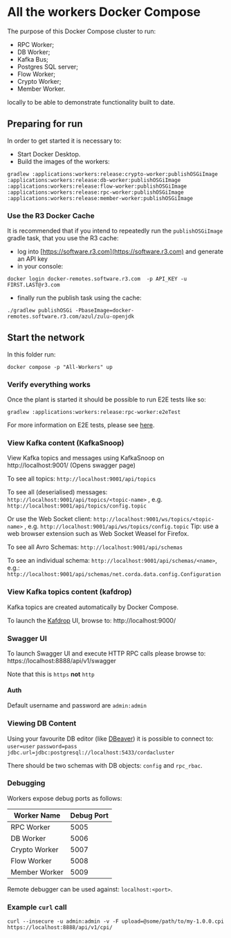 # All the workers Docker Compose

The purpose of this Docker Compose cluster to run: 
- RPC Worker;
- DB Worker;
- Kafka Bus;
- Postgres SQL server;
- Flow Worker;
- Crypto Worker;
- Member Worker.

locally to be able to demonstrate functionality built to date.

## Preparing for run

In order to get started it is necessary to:
- Start Docker Desktop.
- Build the images of the workers:
```
gradlew :applications:workers:release:crypto-worker:publishOSGiImage :applications:workers:release:db-worker:publishOSGiImage :applications:workers:release:flow-worker:publishOSGiImage :applications:workers:release:rpc-worker:publishOSGiImage :applications:workers:release:member-worker:publishOSGiImage
```

### Use the R3 Docker Cache

It is recommended that if you intend to repeatedly run the `publishOSGiImage` gradle task,
that you use the R3 cache:

* log into [https://software.r3.com](https://software.r3.com)  and generate an API key
* in your console:

```shell
docker login docker-remotes.software.r3.com  -p API_KEY -u FIRST.LAST@r3.com
```

* finally run the publish task using the cache:

```shell
./gradlew publishOSGi -PbaseImage=docker-remotes.software.r3.com/azul/zulu-openjdk
```

## Start the network

In this folder run:

```shell
docker compose -p "All-Workers" up
```

### Verify everything works

Once the plant is started it should be possible to run E2E tests like so:

`gradlew :applications:workers:release:rpc-worker:e2eTest`

For more information on E2E tests, please see [here](../rpc-worker/src/e2eTest/README.md). 

### View Kafka content (KafkaSnoop)

View Kafka topics and messages using KafkaSnoop on http://localhost:9001/ (Opens swagger page)

To see all topics: `http://localhost:9001/api/topics`

To see all (deserialised) messages: `http://localhost:9001/api/topics/<topic-name>`
, e.g. `http://localhost:9001/api/topics/config.topic`

Or use the Web Socket client: `http://localhost:9001/ws/topics/<topic-name>`
, e.g. `http://localhost:9001/api/ws/topics/config.topic`
Tip: use a web browser extension such as Web Socket Weasel for Firefox.

To see all Avro Schemas: `http://localhost:9001/api/schemas`

To see an individual schema: `http://localhost:9001/api/schemas/<name>`, 
e.g.: `http://localhost:9001/api/schemas/net.corda.data.config.Configuration`

### View Kafka topics content (kafdrop)

Kafka topics are created automatically by Docker Compose.

To launch the [Kafdrop](https://github.com/HomeAdvisor/Kafdrop) UI, browse to: http://localhost:9000/

### Swagger UI

To launch Swagger UI and execute HTTP RPC calls please browse to: https://localhost:8888/api/v1/swagger

Note that this is `https`  **not** `http`

#### Auth

Default username and password are `admin:admin`

### Viewing DB Content

Using your favourite DB editor (like [DBeaver](https://dbeaver.io/)) it is possible to connect to:
`user=user`
`password=pass`
`jdbc.url=jdbc:postgresql://localhost:5433/cordacluster`

There should be two schemas with DB objects: `config` and `rpc_rbac`.

### Debugging

Workers expose debug ports as follows:

| Worker Name   | Debug Port  |
| ------------- | ----------- |
| RPC Worker    | 5005        |
| DB Worker     | 5006        |
| Crypto Worker | 5007        |
| Flow Worker   | 5008        |
| Member Worker | 5009        |

Remote debugger can be used against: `localhost:<port>`.

### Example `curl` call

```shell
curl --insecure -u admin:admin -v -F upload=@some/path/to/my-1.0.0.cpi https://localhost:8888/api/v1/cpi/
```
